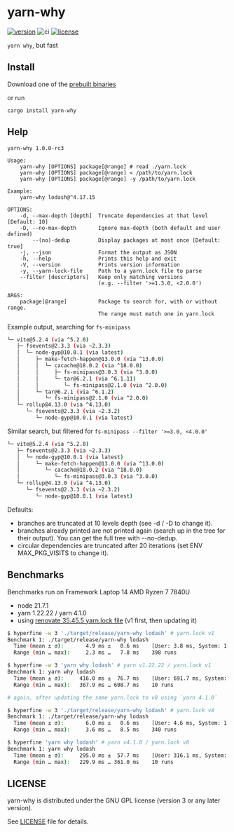 # yarn-why
[![version](https://img.shields.io/crates/v/yarn-why.svg)](https://crates.io/crates/yarn-why)
![ci](https://github.com/riquito/yarn-why/actions/workflows/ci.yml/badge.svg)
[![license](https://img.shields.io/crates/l/yarn-why.svg)](https://crates.io/crates/yarn-why)

`yarn why`, but fast

## Install

Download one of the [prebuilt binaries](https://github.com/riquito/yarn-why/releases)

or run

```
cargo install yarn-why
```

## Help

```
yarn-why 1.0.0-rc3

Usage:
    yarn-why [OPTIONS] package[@range] # read ./yarn.lock
    yarn-why [OPTIONS] package[@range] < /path/to/yarn.lock
    yarn-why [OPTIONS] package[@range] -y /path/to/yarn.lock

Example:
    yarn-why lodash@^4.17.15

OPTIONS:
    -d, --max-depth [depth]  Truncate dependencies at that level [Default: 10]
    -D, --no-max-depth       Ignore max-depth (both default and user defined)
        --(no)-dedup         Display packages at most once [Default: true]
    -j, --json               Format the output as JSON
    -h, --help               Prints this help and exit
    -V, --version            Prints version information
    -y, --yarn-lock-file     Path to a yarn.lock file to parse
    --filter [descriptors]   Keep only matching versions
                             (e.g. --filter '>=1.3.0, <2.0.0')

ARGS:
    package[@range]          Package to search for, with or without range.
                             The range must match one in yarn.lock
```

Example output, searching for `fs-minipass`

```bash
└─ vite@5.2.4 (via ^5.2.0)
   ├─ fsevents@2.3.3 (via ~2.3.3)
   │  └─ node-gyp@10.0.1 (via latest)
   │     ├─ make-fetch-happen@13.0.0 (via ^13.0.0)
   │     │  └─ cacache@18.0.2 (via ^18.0.0)
   │     │     ├─ fs-minipass@3.0.3 (via ^3.0.0)
   │     │     └─ tar@6.2.1 (via ^6.1.11)
   │     │        └─ fs-minipass@2.1.0 (via ^2.0.0)
   │     └─ tar@6.2.1 (via ^6.1.2)
   │        └─ fs-minipass@2.1.0 (via ^2.0.0)
   └─ rollup@4.13.0 (via ^4.13.0)
      └─ fsevents@2.3.3 (via ~2.3.2)
         └─ node-gyp@10.0.1 (via latest)
```

Similar search, but filtered for `fs-minipass --filter '>=3.0, <4.0.0'`

```bash
└─ vite@5.2.4 (via ^5.2.0)
   ├─ fsevents@2.3.3 (via ~2.3.3)
   │  └─ node-gyp@10.0.1 (via latest)
   │     └─ make-fetch-happen@13.0.0 (via ^13.0.0)
   │        └─ cacache@18.0.2 (via ^18.0.0)
   │           └─ fs-minipass@3.0.3 (via ^3.0.0)
   └─ rollup@4.13.0 (via ^4.13.0)
      └─ fsevents@2.3.3 (via ~2.3.2)
         └─ node-gyp@10.0.1 (via latest)
```

Defaults:
- branches are truncated at 10 levels depth (see -d / -D to change it).
- branches already printed are not printed again (search up in the tree for their output). You can get the full tree with --no-dedup.
- circular dependencies are truncated after 20 iterations (set ENV MAX_PKG_VISITS to change it).

## Benchmarks

Benchmarks run on Framework Laptop 14 AMD Ryzen 7 7840U
- node 21.7.1
- yarn 1.22.22 / yarn 4.1.0
- using [renovate 35.45.5 yarn.lock file](https://github.com/renovatebot/renovate/blob/32.45.5/yarn.lock) (v1 first, then updating it)

```bash
$ hyperfine -w 3 './target/release/yarn-why lodash' # yarn.lock v1
Benchmark 1: ./target/release/yarn-why lodash
  Time (mean ± σ):       4.9 ms ±   0.6 ms    [User: 3.8 ms, System: 1.1 ms]
  Range (min … max):     2.3 ms …   7.8 ms    398 runs

$ hyperfine -w 3 'yarn why lodash' # yarn v1.22.22 / yarn.lock v1
Benchmark 1: yarn why lodash
  Time (mean ± σ):     416.0 ms ±  76.7 ms    [User: 691.7 ms, System: 75.0 ms]
  Range (min … max):   367.9 ms … 608.7 ms    10 runs

# again, after updating the same yarn.lock to v8 using `yarn 4.1.0`

$ hyperfine -w 3 './target/release/yarn-why lodash' # yarn.lock v8
Benchmark 1: ./target/release/yarn-why lodash
  Time (mean ± σ):       6.0 ms ±   0.6 ms    [User: 4.6 ms, System: 1.4 ms]
  Range (min … max):     3.6 ms …   8.5 ms    340 runs

$ hyperfine 'yarn why lodash' # yarn v4.1.0 / yarn.lock v8
Benchmark 1: yarn why lodash
  Time (mean ± σ):     295.0 ms ±  57.7 ms    [User: 316.1 ms, System: 58.1 ms]
  Range (min … max):   229.9 ms … 361.0 ms    10 runs
```

## LICENSE

yarn-why is distributed under the GNU GPL license (version 3 or any later version).

See [LICENSE](./LICENSE) file for details.
